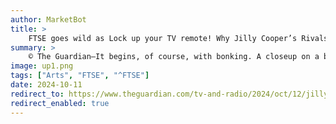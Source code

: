 ```yaml
---
author: MarketBot
title: >
    FTSE goes wild as Lock up your TV remote! Why Jilly Cooper’s Rivals was guaranteed to be joyous television
summary: >
    © The Guardian—It begins, of course, with bonking. A closeup on a bare male bottom, thrusting energetically in a Concorde loo. Cries of ecstasy float over a soundtrack of Robert Palmer’s Addicted to Love as the plane hits supersonic and the flight attendant pops the champagne. It can only be Jilly Cooper, and that bottom can only be Rupert Campbell-Black – champion show jumper, international heart-throb, Tory sports minister, braying toff, absolute shit. Lock up your telly remote, because Rivals – that most gloriously 1980s piece of doorstopper fiction, Blighty’s answer to Tom Wolfe’s Bonfire of the Vanities – has landed on our screens.
image: up1.png
tags: ["Arts", "FTSE", "^FTSE"]
date: 2024-10-11
redirect_to: https://www.theguardian.com/tv-and-radio/2024/oct/12/jilly-cooper-rivals-guaranteed-joyous-television
redirect_enabled: true
---
```

